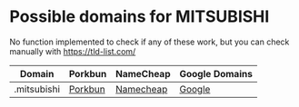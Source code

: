 # Possible domains for MITSUBISHI

No function implemented to check if any of these work, but you can check manually with https://tld-list.com/

| Domain | Porkbun | NameCheap | Google Domains |
|---|---|---|---|
| .mitsubishi | [Porkbun](https://porkbun.com/checkout/search?prb=e814663da1&tlds=&idnLanguage=&search=search&q=.mitsubishi) | [Namecheap](https://www.namecheap.com/domains/registration/results/?domain=.mitsubishi) | [Google](https://domains.google.com/registrar/search?searchTerm=.mitsubishi) |
